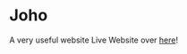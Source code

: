 Joho
====

A very useful website
Live Website over [here](http://firstworldanarchy.github.io/Joho/)!
